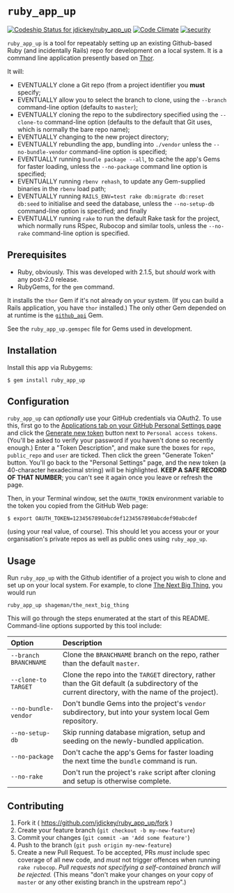 # `ruby_app_up`

[ ![Codeship Status for jdickey/ruby_app_up](https://codeship.com/projects/ce8a39d0-536d-0132-1cc6-5e1d8dbac3c9/status)](https://codeship.com/projects/48939)
[![Code Climate](https://codeclimate.com/github/jdickey/ruby_app_up/badges/gpa.svg)](https://codeclimate.com/github/jdickey/ruby_app_up)
[![security](https://hakiri.io/github/jdickey/ruby_app_up/master.svg)](https://hakiri.io/github/jdickey/ruby_app_up/master)

`ruby_app_up` is a tool for repeatably setting up an existing Github-based Ruby
(and incidentally Rails) repo for development on a local system. It is a command
line application presently based on [Thor](http://whatisthor.com).

It will:

* EVENTUALLY clone a Git repo (from a project identifier you **must** specify;
* EVENTUALLY allow you to select the branch to clone, using the `--branch` command-line option (defaults to `master`);
* EVENTUALLY cloning the repo to the subdirectory specified using the `--clone-to` command-line option (defaults to the default that Git uses, which is normally the bare repo name);
* EVENTUALLY changing to the new project directory;
* EVENTUALLY rebundling the app, bundling into `./vendor` unless the `--no-bundle-vendor` command-line option is specified;
* EVENTUALLY running `bundle package --all`, to cache the app's Gems for faster loading, unless the `--no-package` command line option is specified;
* EVENTUALLY running `rbenv rehash`, to update any Gem-supplied binaries in the `rbenv` load path;
* EVENTUALLY running `RAILS_ENV=test rake db:migrate db:reset db:seed` to initialise and seed the database, unless the `--no-setup-db` command-line option is specified; and finally
* EVENTUALLY running `rake` to run the default Rake task for the project, which normally runs RSpec, Rubocop and similar tools, unless the `--no-rake` command-line option is specified.

## Prerequisites

* Ruby, obviously. This was developed with 2.1.5, but *should* work with any post-2.0 release.
* RubyGems, for the `gem` command.

It installs the `thor` Gem if it's not already on your system. (If you can build a Rails application, you have `thor` installed.) The only other Gem depended on at runtime is the [`github_api`](http://peter-murach.github.io/github/) Gem.

See the `ruby_app_up.gemspec` file for Gems used in development.

## Installation

Install this app via Rubygems:

```
$ gem install ruby_app_up
```

## Configuration

`ruby_app_up` can *optionally* use your GitHub credentials via OAuth2. To use this, first go to the [Applications tab on your GitHub Personal Settings page](https://github.com/settings/applications) and click the [Generate new token](https://github.com/settings/tokens/new) button next to `Personal access tokens`. (You'll be asked to verify your password if you haven't done so recently enough.) Enter a "Token Description", and make sure the boxes for `repo`, `public_repo` and `user` are ticked. Then click the green "Generate Token" button. You'll go back to the "Personal Settings" page, and the new token (a 40-character hexadecimal string) will be highlighted. **KEEP A SAFE RECORD OF THAT NUMBER**; you can't see it again once you leave or refresh the page.

Then, in your Terminal window, set the `OAUTH_TOKEN` environment variable to the token you copied from the GitHub Web page:

```
$ export OAUTH_TOKEN=1234567890abcdef1234567890abcdef90abcdef
```

(using your real value, of course). This should let you access your or your organisation's private repos as well as public ones using `ruby_app_up`.

## Usage

Run `ruby_app_up` with the Github identifier of a project you wish to clone and set up on your local system. For example, to clone [The Next Big Thing](https://github.com/shageman/the_next_big_thing), you would run

```
ruby_app_up shageman/the_next_big_thing
```

This will go through the steps enumerated at the start of this README. Command-line options supported by this tool include:

| Option | Description |
| :----- | :---------- |
| `--branch BRANCHNAME` | Clone the `BRANCHNAME` branch on the repo, rather than the default `master`. |
| `--clone-to TARGET` | Clone the repo into the `TARGET` directory, rather than the Git default (a subdirectory of the current directory, with the name of the project). |
| `--no-bundle-vendor` | Don't bundle Gems into the project's `vendor` subdirectory, but into your system local Gem repository. |
| `--no-setup-db` | Skip running database migration, setup and seeding on the newly-bundled application. |
| `--no-package` | Don't cache the app's Gems for faster loading the next time the `bundle` command is run. |
| `--no-rake` | Don't run the project's `rake` script after cloning and setup is otherwise complete. |

## Contributing

1. Fork it ( https://github.com/jdickey/ruby_app_up/fork )
2. Create your feature branch (`git checkout -b my-new-feature`)
3. Commit your changes (`git commit -am 'Add some feature'`)
4. Push to the branch (`git push origin my-new-feature`)
5. Create a new Pull Request. To be accepted, PRs *must* include spec coverage of all new code, and *must* not trigger offences when running `rake rubocop`. *Pull requests not specifying a self-contained branch will be rejected.* (This means "don't make your changes on your copy of `master` or any other existing branch in the upstream repo".)
